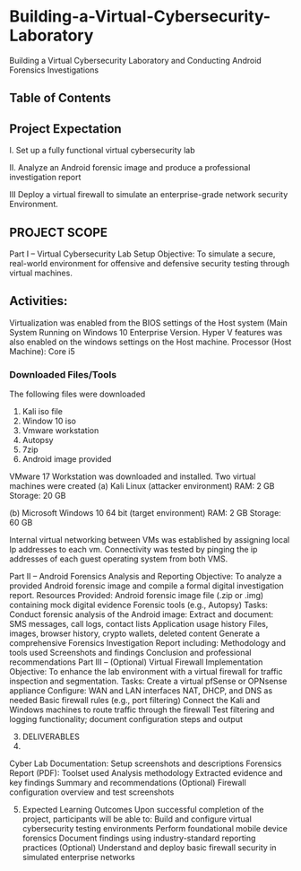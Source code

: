 # Building-a-Virtual-Cybersecurity-Laboratory
Building a Virtual Cybersecurity Laboratory and Conducting Android Forensics Investigations

## Table of Contents

## Project Expectation
I. Set up a fully functional virtual cybersecurity lab

II. Analyze an Android forensic image and produce a professional investigation report

III Deploy a virtual firewall to simulate an enterprise-grade network security Environment.

## PROJECT SCOPE
Part I – Virtual Cybersecurity Lab Setup
Objective:
To simulate a secure, real-world environment for offensive and defensive security testing through virtual machines.

## Activities:

Virtualization was enabled from the BIOS settings of the Host system (Main System Running on Windows 10 Enterprise Version. Hyper V features was also enabled on the windows settings on the Host machine.
Processor (Host Machine): Core i5

### Downloaded Files/Tools
The following files were downloaded 
1. Kali iso file 
2. Window 10 iso 
3. Vmware workstation 
4. Autopsy 
5. 7zip
6. Android image provided 

VMware 17 Workstation was downloaded and installed.
Two virtual machines were created
(a) Kali Linux (attacker environment)
RAM: 2 GB
Storage: 20 GB

(b) Microsoft Windows 10 64 bit  (target environment)
RAM: 2 GB
Storage: 60 GB

Internal virtual networking between VMs was established by assigning local Ip addresses to each vm.
Connectivity was tested by pinging the ip addresses of each guest operating system from both VMS.

Part II – Android Forensics Analysis and Reporting
Objective:
To analyze a provided Android forensic image and compile a formal digital investigation report.
Resources Provided:
Android forensic image file (.zip or .img) containing mock digital evidence
Forensic tools (e.g., Autopsy)
Tasks:
Conduct forensic analysis of the Android image:
Extract and document:
SMS messages, call logs, contact lists
Application usage history
Files, images, browser history, crypto wallets, deleted content
Generate a comprehensive Forensics Investigation Report including:
Methodology and tools used
Screenshots and findings
Conclusion and professional recommendations
Part III – (Optional) Virtual Firewall Implementation
Objective:
To enhance the lab environment with a virtual firewall for traffic inspection and segmentation.
Tasks:
Create a virtual pfSense or OPNsense appliance Configure:
WAN and LAN interfaces
NAT, DHCP, and DNS as needed
Basic firewall rules (e.g., port filtering)
Connect the Kali and Windows machines to route traffic through the firewall
Test filtering and logging functionality; document configuration steps and output

3. DELIVERABLES
4. 
Cyber Lab Documentation: Setup screenshots and descriptions
Forensics Report (PDF):
Toolset used
Analysis methodology
Extracted evidence and key findings
Summary and recommendations
(Optional) Firewall configuration overview and test screenshots

5. Expected Learning Outcomes
Upon successful completion of the project, participants will be able to:
Build and configure virtual cybersecurity testing environments
Perform foundational mobile device forensics
Document findings using industry-standard reporting practices
(Optional) Understand and deploy basic firewall security in simulated enterprise networks
